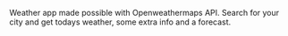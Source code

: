 Weather app made possible with Openweathermaps API.
Search for your city and get todays weather, some extra info and a forecast.
